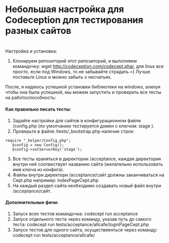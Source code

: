 # Небольшая настройка для Codeception для тестирования разных сайтов <h1>
Настройка и установка:
1. Клонируем репозиторий этот репозиторий, и выполняем командочку: wget http://codeception.com/codecept.phar, для linux все просто, если под Windows, то не забывайте страдать =)
Лучше поставьте Linux и можно забыть о несчатьях.

После, я надеюсь успешной установки библиотеки на windows, алилуя чтобы она была  успешной, мы можем запустить и проверить все тесты на работоспособность:

#### Как правильно писать тесты:
1. Задайте настройки для сайтов в конфигурационном файле /config.php (по умолчанию тестируется домен c ключом: stage ).
2. Проверьте в файле /tests/_bootstrap.php наличие строк:
```
require "_helper/Config.php";
   $config = new Config();
   $config->setServerKey('stage');
```
3. Все тесты храняться в директории /acceptance, каждая директория внутри неё соотвествует названию сайта (желательно использовать имя ключа из конфига).
4. Файлы внутри директори /acceptance/сайт должны заканчиваться на Cept.php например: indexPageCept.php
5. На каждый раздел сайта необходимо создавать новый файл внутри /acceptance/сайт.

#### Дополнительные фичи:
1. Запуск всех тестов командочка: codecept run acceptance
2. Запуск отдельного теста через команду, указав путь до самого теста: codecept run tests/acceptance/allcafe/loginPageCept.php
3. Запуск тестов для одного сайта, осуществяенться через команду:   codecept run tests/acceptance/allcafe/


